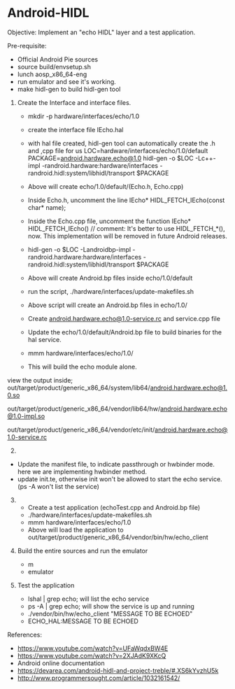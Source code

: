 # Android-HIDL

Objective:
          Implement an "echo HIDL" layer and a test application.


Pre-requisite:

* Official Android Pie sources
* source build/envsetup.sh
* lunch aosp_x86_64-eng
* run emulator and see it's working.
* make hidl-gen to build hidl-gen tool


1) Create the Interface and interface files.

   * mkdir -p hardware/interfaces/echo/1.0
   * create the interface file IEcho.hal
   * with hal file created, hidl-gen tool can automatically create the .h and ,cpp file for us
     	  LOC=hardware/interfaces/echo/1.0/default
	  PACKAGE=android.hardware.echo@1.0
   	  hidl-gen -o $LOC -Lc++-impl -randroid.hardware:hardware/interfaces -randroid.hidl:system/libhidl/transport $PACKAGE
   * Above will create echo/1.0/default/(Echo.h, Echo.cpp)
   * Inside Echo.h, uncomment the line IEcho* HIDL_FETCH_IEcho(const char* name);
   * Inside the Echo.cpp file, uncomment the function IEcho* HIDL_FETCH_IEcho()
// comment:
     It's better to use HIDL_FETCH_*(), now. This implementation will be removed in future Android releases.

   * hidl-gen -o $LOC -Landroidbp-impl -randroid.hardware:hardware/interfaces -randroid.hidl:system/libhidl/transport $PACKAGE
   * Above will create Android.bp files inside echo/1.0/default
   * run the script, ./hardware/interfaces/update-makefiles.sh
   * Above script will create an Android.bp files in echo/1.0/
   * Create android.hardware.echo@1.0-service.rc and service.cpp file
   * Update the echo/1.0/default/Android.bp file to build binaries for the hal service.
   * mmm hardware/interfaces/echo/1.0/
   * This will build the echo module alone.

view the output inside;
out/target/product/generic_x86_64/system/lib64/android.hardware.echo@1.0.so

out/target/product/generic_x86_64/vendor/lib64/hw/android.hardware.echo@1.0-impl.so

out/target/product/generic_x86_64/vendor/etc/init/android.hardware.echo@1.0-service.rc


2)

   * Update the manifest file, to indicate passthrough or hwbinder mode. here we are implementing hwbinder method.
   * update init.te, otherwise init won't be allowed to start the echo service.
	  (ps -A won't list the service)

3)
    * Create a test application (echoTest.cpp and Android.bp file)
    * ./hardware/interfaces/update-makefiles.sh
    * mmm hardware/interfaces/echo/1.0
    * Above will load the application to out/target/product/generic_x86_64/vendor/bin/hw/echo_client

4) Build the entire sources and run the emulator

   * m
   * emulator

5) Test the application

   * lshal | grep echo; will list the echo service
   * ps -A | grep echo; will show the service is up and running
   * ./vendor/bin/hw/echo_client "MESSAGE TO BE ECHOED"
   * ECHO_HAL:MESSAGE TO BE ECHOED
     
References:

* https://www.youtube.com/watch?v=UFaWqdxBW4E
* https://www.youtube.com/watch?v=2XJAdK9XKcQ
* Android online documentation
* https://devarea.com/android-hidl-and-project-treble/#.XS6kYvzhU5k
* http://www.programmersought.com/article/1032161542/
